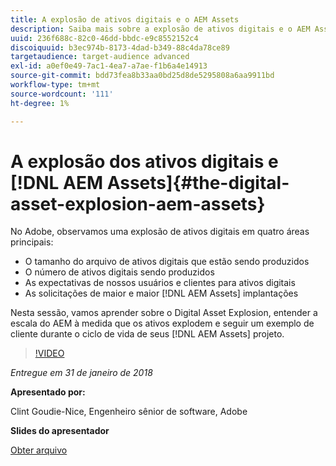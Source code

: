 ```yaml
---
title: A explosão de ativos digitais e o AEM Assets
description: Saiba mais sobre a explosão de ativos digitais e o AEM Assets no Adobe.
uuid: 236f688c-82c0-46dd-bbdc-e9c8552152c4
discoiquuid: b3ec974b-8173-4dad-b349-88c4da78ce89
targetaudience: target-audience advanced
exl-id: a0ef0e49-7ac1-4ea7-a7ae-f1b6a4e14913
source-git-commit: bdd73fea8b33aa0bd25d8de5295808a6aa9911bd
workflow-type: tm+mt
source-wordcount: '111'
ht-degree: 1%

---
```


# A explosão dos ativos digitais e [!DNL AEM Assets]{#the-digital-asset-explosion-aem-assets}

No Adobe, observamos uma explosão de ativos digitais em quatro áreas principais:

* O tamanho do arquivo de ativos digitais que estão sendo produzidos
* O número de ativos digitais sendo produzidos
* As expectativas de nossos usuários e clientes para ativos digitais
* As solicitações de maior e maior [!DNL AEM Assets] implantações

Nesta sessão, vamos aprender sobre o Digital Asset Explosion, entender a escala do AEM à medida que os ativos explodem e seguir um exemplo de cliente durante o ciclo de vida de seus [!DNL AEM Assets] projeto.

>[!VIDEO](https://video.tv.adobe.com/v/21474/?quality=9)

*Entregue em 31 de janeiro de 2018*

**Apresentado por:**

Clint Goudie-Nice, Engenheiro sênior de software, Adobe

**Slides do apresentador**

[Obter arquivo](assets/1+30+18+the+digital+asset+explosion+gems.pdf)
<!--
[Get back to the Overview](https://helpx.adobe.com/experience-manager/kt/eseminars/gems/aem-index.html)
-->
